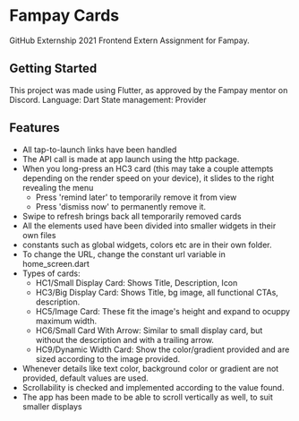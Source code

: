 # Fampay Cards

GitHub Externship 2021 Frontend Extern Assignment for Fampay.

## Getting Started

This project was made using Flutter, as approved by the Fampay mentor on Discord.
  Language: Dart
  State management: Provider

## Features

- All tap-to-launch links have been handled
- The API call is made at app launch using the http package.
- When you long-press an HC3 card (this may take a couple attempts depending on the render speed on your device), it slides to the right revealing the menu
  - Press 'remind later' to temporarily remove it from view
  - Press 'dismiss now' to permanently remove it.
- Swipe to refresh brings back all temporarily removed cards
- All the elements used have been divided into smaller widgets in their own files
- constants such as global widgets, colors etc are in their own folder. 
- To change the URL, change the constant url variable in home_screen.dart
- Types of cards:
  - HC1/Small Display Card: Shows Title, Description, Icon 
  - HC3/Big Display Card: Shows Title, bg image, all functional CTAs, description.
  - HC5/Image Card: These fit the image's height and expand to ocuppy maximum width.
  - HC6/Small Card With Arrow: Similar to small display card, but without the description and with a trailing arrow.
  - HC9/Dynamic Width Card: Show the color/gradient provided and are sized according to the image provided.
- Whenever details like text color, background color or gradient are not provided, default values are used.
- Scrollability is checked and implemented according to the value found.
- The app has been made to be able to scroll vertically as well, to suit smaller displays
